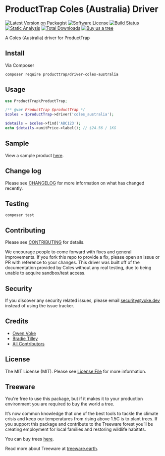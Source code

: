 # ProductTrap Coles (Australia) Driver

[![Latest Version on Packagist][ico-version]][link-packagist]
[![Software License][ico-license]](LICENSE.md)
[![Build Status][ico-github-actions]][link-github-actions]
[![Static Analysis][ico-static-analysis]][link-static-analysis]
[![Total Downloads][ico-downloads]][link-downloads]
[![Buy us a tree][ico-treeware-gifting]][link-treeware-gifting]

A Coles (Australia) driver for ProductTrap

## Install

Via Composer

```shell
composer require producttrap/driver-coles-australia
```

## Usage

```php
use ProductTrap\ProductTrap;

/** @var ProductTrap $productTrap */
$coles = $productTrap->driver('coles_australia');

$details = $coles->find('ABC123');
echo $details->unitPrice->label(); // $24.56 / 1KG
```

## Sample

View a sample product [here][sample-product].

## Change log

Please see [CHANGELOG](CHANGELOG.md) for more information on what has changed recently.

## Testing

```shell
composer test
```

## Contributing

Please see [CONTRIBUTING](.github/CONTRIBUTING.md) for details.

We encourage people to come forward with fixes and general improvements. If you fork this repo to provide a fix, please open an issue or PR with reference to your changes. This driver was built off of the documentation provided by Coles without any real testing, due to being unable to acquire sandbox/test access.

## Security

If you discover any security related issues, please email security@voke.dev instead of using the issue tracker.

## Credits

- [Owen Voke][link-author]
- [Bradie Tilley][link-author2]
- [All Contributors][link-contributors]

## License

The MIT License (MIT). Please see [License File](LICENSE.md) for more information.

## Treeware

You're free to use this package, but if it makes it to your production environment you are required to buy the world a tree.

It’s now common knowledge that one of the best tools to tackle the climate crisis and keep our temperatures from rising above 1.5C is to plant trees. If you support this package and contribute to the Treeware forest you’ll be creating employment for local families and restoring wildlife habitats.

You can buy trees [here][link-treeware-gifting].

Read more about Treeware at [treeware.earth][link-treeware].

[ico-version]: https://img.shields.io/packagist/v/producttrap/driver-coles.svg?style=flat-square
[ico-license]: https://img.shields.io/badge/license-MIT-brightgreen.svg?style=flat-square
[ico-github-actions]: https://img.shields.io/github/workflow/status/producttrap/driver-coles/Tests.svg?style=flat-square
[ico-static-analysis]: https://img.shields.io/github/workflow/status/producttrap/driver-coles/Static%20Analysis.svg?style=flat-square&label=Static%20Analysis
[ico-downloads]: https://img.shields.io/packagist/dt/producttrap/driver-coles.svg?style=flat-square
[ico-treeware-gifting]: https://img.shields.io/badge/Treeware-%F0%9F%8C%B3-lightgreen?style=flat-square

[link-packagist]: https://packagist.org/packages/producttrap/driver-coles
[link-github-actions]: https://github.com/producttrap/driver-coles/actions
[link-static-analysis]: https://github.com/producttrap/driver-coles/actions/workflows/static.yml
[link-downloads]: https://packagist.org/packages/producttrap/driver-coles
[link-treeware]: https://treeware.earth
[link-treeware-gifting]: https://ecologi.com/owenvoke?gift-trees
[link-author]: https://github.com/owenvoke
[link-author2]: https://github.com/bradietilley
[link-contributors]: ../../contributors

[sample-product]: ./docs/SAMPLE_PRODUCT.md
